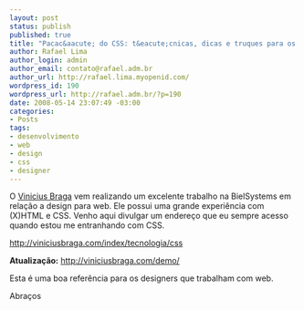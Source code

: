 ```yaml
--- 
layout: post
status: publish
published: true
title: "Pacac&aacute; do CSS: t&eacute;cnicas, dicas e truques para os designers de web"
author: Rafael Lima
author_login: admin
author_email: contato@rafael.adm.br
author_url: http://rafael.lima.myopenid.com/
wordpress_id: 190
wordpress_url: http://rafael.adm.br/?p=190
date: 2008-05-14 23:07:49 -03:00
categories: 
- Posts
tags: 
- desenvolvimento
- web
- design
- css
- designer
---
```

O <a href="http://viniciusbraga.com">Vinicius Braga</a> vem realizando um excelente trabalho na BielSystems em rela&ccedil;&atilde;o a design para web. Ele possui uma grande experi&ecirc;ncia com (X)HTML e CSS. Venho aqui divulgar um endere&ccedil;o que eu sempre acesso quando estou me entranhando com CSS.

<a href="http://viniciusbraga.com/index/tecnologia/css">http://viniciusbraga.com/index/tecnologia/css</a>

<strong>Atualiza&ccedil;&atilde;o:</strong> <a href="http://viniciusbraga.com/demo/">http://viniciusbraga.com/demo/</a>

Esta &eacute; uma boa refer&ecirc;ncia para os designers que trabalham com web.

Abra&ccedil;os
